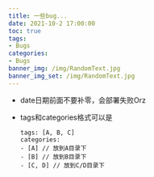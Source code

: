 ```yaml
---
title: 一些bug...
date: 2021-10-2 17:00:00
toc: true
tags:
- Bugs
categories:
- Bugs
banner_img: /img/RandomText.jpg
banner_img_set: /img/RandomText.jpg
---
```


- date日期前面不要补零，会部署失败Orz

- tags和categories格式可以是

  ```
  tags: [A, B, C]
  categories:
  - [A] // 放到A目录下
  - [B] // 放到B目录下
  - [C, D] // 放到C/D目录下
  ```


